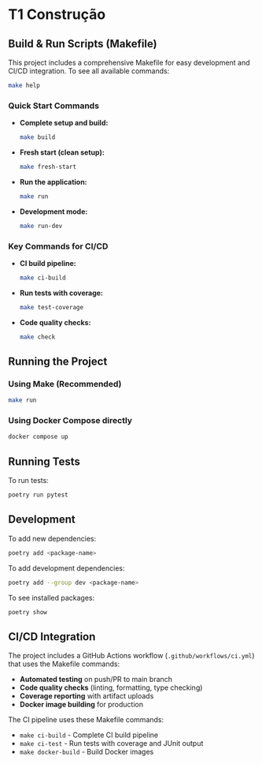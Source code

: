 # T1 Construção

## Build & Run Scripts (Makefile)

This project includes a comprehensive Makefile for easy development and CI/CD integration. To see all available commands:

```bash
make help
```

### Quick Start Commands

- **Complete setup and build:**
  ```bash
  make build
  ```

- **Fresh start (clean setup):**
  ```bash
  make fresh-start
  ```

- **Run the application:**
  ```bash
  make run
  ```

- **Development mode:**
  ```bash
  make run-dev
  ```

### Key Commands for CI/CD

- **CI build pipeline:**
  ```bash
  make ci-build
  ```

- **Run tests with coverage:**
  ```bash
  make test-coverage
  ```

- **Code quality checks:**
  ```bash
  make check
  ```

## Running the Project

### Using Make (Recommended)
```bash
make run
```

### Using Docker Compose directly
```bash
docker compose up
```

## Running Tests

To run tests:
```bash
poetry run pytest
```

## Development

To add new dependencies:
```bash
poetry add <package-name>
```

To add development dependencies:
```bash
poetry add --group dev <package-name>
```

To see installed packages:
```bash
poetry show
```

## CI/CD Integration

The project includes a GitHub Actions workflow (`.github/workflows/ci.yml`) that uses the Makefile commands:

- **Automated testing** on push/PR to main branch
- **Code quality checks** (linting, formatting, type checking)
- **Coverage reporting** with artifact uploads
- **Docker image building** for production

The CI pipeline uses these Makefile commands:
- `make ci-build` - Complete CI build pipeline
- `make ci-test` - Run tests with coverage and JUnit output
- `make docker-build` - Build Docker images